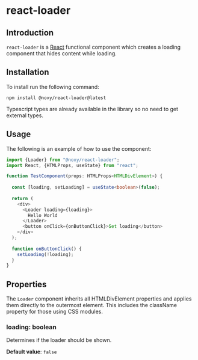 # react-loader

## Introduction

`react-loader` is a [React](https://reactjs.org/) functional component which creates a loading component that hides content while loading.

## Installation

To install run the following command:

```shell
npm install @noxy/react-loader@latest
```

Typescript types are already available in the library so no need to get external types.

## Usage

The following is an example of how to use the component:

```typescript jsx
import {Loader} from "@noxy/react-loader";
import React, {HTMLProps, useState} from "react";

function TestComponent(props: HTMLProps<HTMLDivElement>) {
  
  const [loading, setLoading] = useState<boolean>(false);
  
  return (
    <div>
      <Loader loading={loading}>
        Hello World
      </Loader>
      <button onClick={onButtonClick}>Set loading</button>
    </div>
  );
  
  function onButtonClick() {
    setLoading(!loading);
  }
}

```

## Properties

The `Loader` component inherits all HTMLDivElement properties and applies them directly to the outermost element.
This includes the className property for those using CSS modules.

### loading: boolean

Determines if the loader should be shown.

**Default value**: `false`
